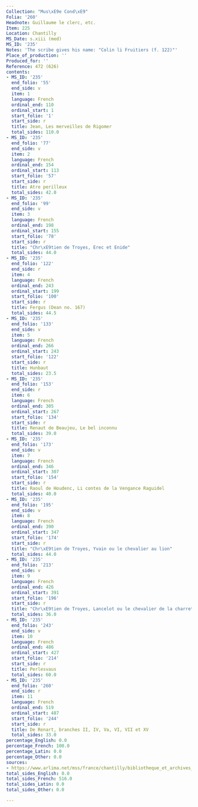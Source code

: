 ```yaml
---
Collection: "Mus\xE9e Cond\xE9"
Folia: '260'
Headnote: Guillaume le clerc, etc.
Item: 225
Location: Chantilly
MS_Date: s.xiii (med)
MS_ID: '235'
Notes: 'The scribe gives his name: "Colin li Fruitiers (f. 122)"'
Place_of_production: ''
Produced_for: ''
Reference: 472 (626)
contents:
- MS_ID: '235'
  end_folio: '55'
  end_side: v
  item: 1
  language: French
  ordinal_end: 110
  ordinal_start: 1
  start_folio: '1'
  start_side: r
  title: Jean, Les merveilles de Rigomer
  total_sides: 110.0
- MS_ID: '235'
  end_folio: '77'
  end_side: v
  item: 2
  language: French
  ordinal_end: 154
  ordinal_start: 113
  start_folio: '57'
  start_side: r
  title: Atre perilleux
  total_sides: 42.0
- MS_ID: '235'
  end_folio: '99'
  end_side: v
  item: 3
  language: French
  ordinal_end: 198
  ordinal_start: 155
  start_folio: '78'
  start_side: r
  title: "Chr\xE9tien de Troyes, Erec et Enide"
  total_sides: 44.0
- MS_ID: '235'
  end_folio: '122'
  end_side: r
  item: 4
  language: French
  ordinal_end: 243
  ordinal_start: 199
  start_folio: '100'
  start_side: r
  title: Fergus (Dean no. 167)
  total_sides: 44.5
- MS_ID: '235'
  end_folio: '133'
  end_side: v
  item: 5
  language: French
  ordinal_end: 266
  ordinal_start: 243
  start_folio: '122'
  start_side: r
  title: Hunbaut
  total_sides: 23.5
- MS_ID: '235'
  end_folio: '153'
  end_side: r
  item: 6
  language: French
  ordinal_end: 305
  ordinal_start: 267
  start_folio: '134'
  start_side: r
  title: Renaut de Beaujeu, Le bel inconnu
  total_sides: 39.0
- MS_ID: '235'
  end_folio: '173'
  end_side: v
  item: 7
  language: French
  ordinal_end: 346
  ordinal_start: 307
  start_folio: '154'
  start_side: r
  title: Raoul de Houdenc, Li contes de la Vengance Raguidel
  total_sides: 40.0
- MS_ID: '235'
  end_folio: '195'
  end_side: v
  item: 8
  language: French
  ordinal_end: 390
  ordinal_start: 347
  start_folio: '174'
  start_side: r
  title: "Chr\xE9tien de Troyes, Yvain ou le chevalier au lion"
  total_sides: 44.0
- MS_ID: '235'
  end_folio: '213'
  end_side: v
  item: 9
  language: French
  ordinal_end: 426
  ordinal_start: 391
  start_folio: '196'
  start_side: r
  title: "Chr\xE9tien de Troyes, Lancelot ou le chevalier de la charrette"
  total_sides: 36.0
- MS_ID: '235'
  end_folio: '243'
  end_side: v
  item: 10
  language: French
  ordinal_end: 486
  ordinal_start: 427
  start_folio: '214'
  start_side: r
  title: Perlesvaus
  total_sides: 60.0
- MS_ID: '235'
  end_folio: '260'
  end_side: r
  item: 11
  language: French
  ordinal_end: 519
  ordinal_start: 487
  start_folio: '244'
  start_side: r
  title: De Renart, branches II, IV, Va, VI, VII et XV
  total_sides: 33.0
percentage_English: 0.0
percentage_French: 100.0
percentage_Latin: 0.0
percentage_Other: 0.0
sources:
- https://www.arlima.net/mss/france/chantilly/bibliotheque_et_archives_du_chateau/0472.html
total_sides_English: 0.0
total_sides_French: 516.0
total_sides_Latin: 0.0
total_sides_Other: 0.0

---
```

